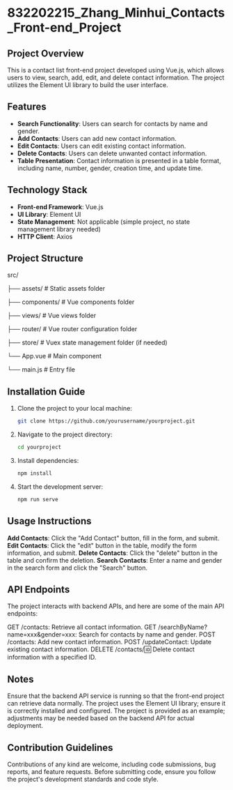 # 832202215_Zhang_Minhui_Contacts_Front-end_Project

## Project Overview

This is a contact list front-end project developed using Vue.js, which allows users to view, search, add, edit, and delete contact information. The project utilizes the Element UI library to build the user interface.

## Features

- **Search Functionality**: Users can search for contacts by name and gender.
- **Add Contacts**: Users can add new contact information.
- **Edit Contacts**: Users can edit existing contact information.
- **Delete Contacts**: Users can delete unwanted contact information.
- **Table Presentation**: Contact information is presented in a table format, including name, number, gender, creation time, and update time.

## Technology Stack

- **Front-end Framework**: Vue.js
- **UI Library**: Element UI
- **State Management**: Not applicable (simple project, no state management library needed)
- **HTTP Client**: Axios

## Project Structure
src/

├── assets/          # Static assets folder

├── components/      # Vue components folder

├── views/           # Vue views folder

├── router/          # Vue router configuration folder

├── store/           # Vuex state management folder (if needed)

└── App.vue          # Main component

└── main.js          # Entry file


## Installation Guide

1. Clone the project to your local machine:
   ```bash
   git clone https://github.com/yourusername/yourproject.git
   ```
   
2. Navigate to the project directory:
   ```bash
   cd yourproject
   ```
3. Install dependencies:
   ```bash
   npm install
   ```
4. Start the development server:
   ```bash
   npm run serve
   ```
## Usage Instructions
**Add Contacts**: Click the "Add Contact" button, fill in the form, and submit.
**Edit Contacts**: Click the "edit" button in the table, modify the form information, and submit.
**Delete Contacts**: Click the "delete" button in the table and confirm the deletion.
**Search Contacts**: Enter a name and gender in the search form and click the "Search" button.

## API Endpoints
The project interacts with backend APIs, and here are some of the main API endpoints:

GET /contacts: Retrieve all contact information.
GET /searchByName?name=xxx&gender=xxx: Search for contacts by name and gender.
POST /contacts: Add new contact information.
POST /updateContact: Update existing contact information.
DELETE /contacts/:id: Delete contact information with a specified ID.

## Notes
Ensure that the backend API service is running so that the front-end project can retrieve data normally.
The project uses the Element UI library; ensure it is correctly installed and configured.
The project is provided as an example; adjustments may be needed based on the backend API for actual deployment.

## Contribution Guidelines
Contributions of any kind are welcome, including code submissions, bug reports, and feature requests. Before submitting code, ensure you follow the project's development standards and code style.
